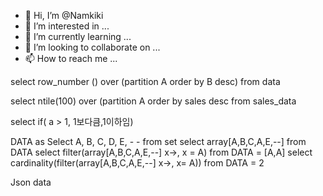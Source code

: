 - 👋 Hi, I’m @Namkiki
- 👀 I’m interested in ...
- 🌱 I’m currently learning ...
- 💞️ I’m looking to collaborate on ...
- 📫 How to reach me ...

<!---
Namkiki/Namkiki is a ✨ special ✨ repository because its `README.md` (this file) appears on your GitHub profile.
You can click the Preview link to take a look at your changes.
--->
select row_number () over (partition A order by B desc) from data

select ntile(100) over (partition A order by sales desc from sales_data

select if( a > 1, 1보다큼,1이하임)

DATA as Select A, B, C, D, E, - - from set
       select array[A,B,C,A,E,--] from DATA
       select filter(array[A,B,C,A,E,--] x->, x = A) from DATA    = [A,A]
       select cardinality(filter(array[A,B,C,A,E,--] x->, x= A)) from DATA = 2
    
Json data 
